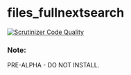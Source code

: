 # files_fullnextsearch

[![Scrutinizer Code Quality](https://scrutinizer-ci.com/g/daita/files_fullnextsearch/badges/quality-score.png?b=master)](https://scrutinizer-ci.com/g/daita/files_fullnextsearch/?branch=master)

### Note:

PRE-ALPHA - DO NOT INSTALL.

